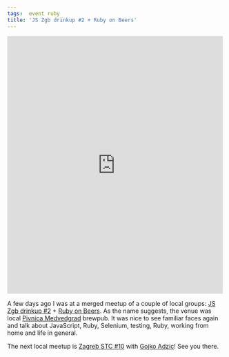 ```yaml
---
tags:  event ruby
title: 'JS Zgb drinkup #2 + Ruby on Beers'
---
```

<iframe src="https://www.facebook.com/plugins/post.php?href=https%3A%2F%2Fwww.facebook.com%2Fmedia%2Fset%2F%3Fset%3Da.10154148195297290.1073741895.735252289%26type%3D3&width=500" width="500" height="597" style="border:none;overflow:hidden" scrolling="no" frameborder="0" allowTransparency="true"></iframe>

A few days ago I was at a merged meetup of a couple of local groups: <a href="http://jszgb-2.eventbrite.com/">JS Zgb drinkup #2</a> + <a href="https://groups.google.com/d/topic/ruby-hr/m0bZ_KdkVYM/discussion">Ruby on Beers</a>. As the name suggests, the venue was local <a href="http://www.pivnica-medvedgrad.hr/">Pivnica Medvedgrad</a> brewpub. It was nice to see familiar faces again and talk about JavaScript, Ruby, Selenium, testing, Ruby, working from home and life in general.

The next local meetup is <a href="http://zagorskisoftwaretester.blogspot.com/2013/04/announcement-for-zagreb-stc-10-meetup.html">Zagreb STC #10</a> with <a href="http://gojko.net/">Gojko Adzic</a>! See you there.
